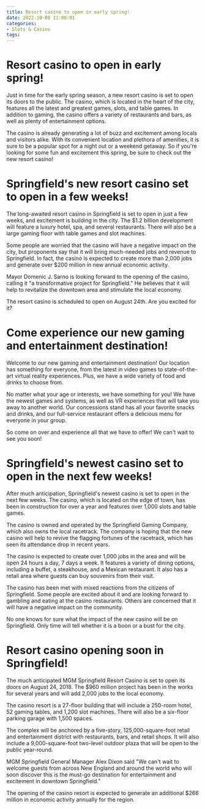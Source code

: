 ```yaml
---
title: Resort casino to open in early spring!
date: 2022-10-08 11:00:01
categories:
- Slots & Casino
tags:
---
```



#  Resort casino to open in early spring!

Just in time for the early spring season, a new resort casino is set to open its doors to the public. The casino, which is located in the heart of the city, features all the latest and greatest games, slots, and table games. In addition to gaming, the casino offers a variety of restaurants and bars, as well as plenty of entertainment options.

The casino is already generating a lot of buzz and excitement among locals and visitors alike. With its convenient location and plethora of amenities, it is sure to be a popular spot for a night out or a weekend getaway. So if you're looking for some fun and excitement this spring, be sure to check out the new resort casino!

#  Springfield's new resort casino set to open in a few weeks!

The long-awaited resort casino in Springfield is set to open in just a few weeks, and excitement is building in the city. The $1.2 billion development will feature a luxury hotel, spa, and several restaurants. There will also be a large gaming floor with table games and slot machines.

Some people are worried that the casino will have a negative impact on the city, but proponents say that it will bring much-needed jobs and revenue to Springfield. In fact, the casino is expected to create more than 2,000 jobs and generate over $200 million in new annual economic activity.

Mayor Domenic J. Sarno is looking forward to the opening of the casino, calling it "a transformative project for Springfield." He believes that it will help to revitalize the downtown area and stimulate the local economy.

The resort casino is scheduled to open on August 24th. Are you excited for it?

#  Come experience our new gaming and entertainment destination!

Welcome to our new gaming and entertainment destination! Our location has something for everyone, from the latest in video games to state-of-the-art virtual reality experiences. Plus, we have a wide variety of food and drinks to choose from.

No matter what your age or interests, we have something for you! We have the newest games and systems, as well as VR experiences that will take you away to another world. Our concessions stand has all your favorite snacks and drinks, and our full-service restaurant offers a delicious menu for everyone in your group.

So come on over and experience all that we have to offer! We can't wait to see you soon!

#  Springfield's newest casino set to open in the next few weeks!

After much anticipation, Springfield's newest casino is set to open in the next few weeks. The casino, which is located on the edge of town, has been in construction for over a year and features over 1,000 slots and table games.

The casino is owned and operated by the Springfield Gaming Company, which also owns the local racetrack. The company is hoping that the new casino will help to revive the flagging fortunes of the racetrack, which has seen its attendance drop in recent years.

The casino is expected to create over 1,000 jobs in the area and will be open 24 hours a day, 7 days a week. It features a variety of dining options, including a buffet, a steakhouse, and a Mexican restaurant. It also has a retail area where guests can buy souvenirs from their visit.

The casino has been met with mixed reactions from the citizens of Springfield. Some people are excited about it and are looking forward to gambling and eating at the casino restaurants. Others are concerned that it will have a negative impact on the community.

No one knows for sure what the impact of the new casino will be on Springfield. Only time will tell whether it is a boon or a bust for the city.

#  Resort casino opening soon in Springfield!

The much anticipated MGM Springfield Resort Casino is set to open its doors on August 24, 2018. The $960 million project has been in the works for several years and will add 2,000 jobs to the local economy.

The casino resort is a 27-floor building that will include a 250-room hotel, 52 gaming tables, and 1,200 slot machines. There will also be a six-floor parking garage with 1,500 spaces.

The complex will be anchored by a five-story, 125,000-square-foot retail and entertainment district with restaurants, bars, and retail shops. It will also include a 9,000-square-foot two-level outdoor plaza that will be open to the public year-round.

MGM Springfield General Manager Alex Dixon said "We can't wait to welcome guests from across New England and around the world who will soon discover this is the must-go destination for entertainment and excitement in downtown Springfield."

The opening of the casino resort is expected to generate an additional $266 million in economic activity annually for the region.